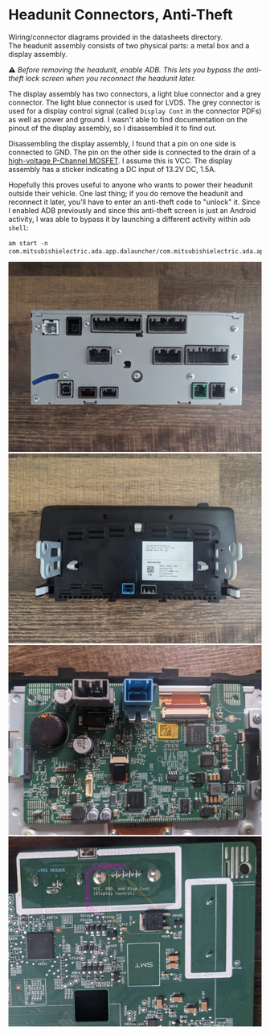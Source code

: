 # Headunit Connectors, Anti-Theft
Wiring/connector diagrams provided in the datasheets directory.  
The headunit assembly consists of two physical parts: a metal box and a display assembly.

⚠️ *Before removing the headunit, enable ADB. This lets you bypass the anti-theft lock screen when you reconnect the headunit later.*

The display assembly has two connectors, a light blue connector and a grey connector.
The light blue connector is used for LVDS. The grey connector is used for a display control signal (called `Display Cont` in the connector PDFs)  as well as power and ground. I wasn't able to find documentation on the pinout of the display assembly, so I disassembled it to find out.

Disassembling the display assembly, I found that a pin on one side is connected to GND. The pin on the other side is connected to the drain of a [high-voltage P-Channel MOSFET](https://www.vishay.com/docs/67022/sqd40p10-40l.pdf). I assume this is VCC. The display assembly has a sticker indicating a DC input of 13.2V DC, 1.5A.

Hopefully this proves useful to anyone who wants to power their headunit outside their vehicle.
One last thing; if you do remove the headunit and reconnect it later, you'll have to enter an anti-theft code to "unlock" it. Since I enabled ADB previously and since this anti-theft screen is just an Android activity, I was able to bypass it by launching a different activity within `adb shell`:
```
am start -n com.mitsubishielectric.ada.app.dalauncher/com.mitsubishielectric.ada.app.dalauncher.OpeningDivideActivity
```

![2021 Honda Civic EX headunit, back](./2021-civic-ex-headunit-back.jpg)  
![2021 Honda Civic EX headunit display, back](./2021-civic-ex-headunit-display-back.jpg) 
![2021 Honda Civic EX headunit display, mainboard](./2021-civic-ex-headunit-display-mainboard.jpg)  
![2021 Honda Civic EX headunit display, mainboard, VCC and GND](./2021-civic-ex-headunit-display-mainboard-vcc-and-gnd.jpg)  
